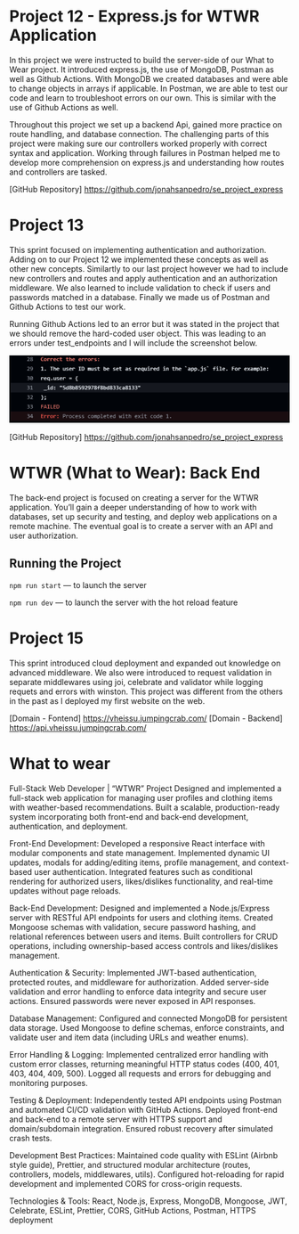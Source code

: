 # Project 12 - Express.js for WTWR Application

In this project we were instructed to build the server-side of our What to Wear project. It introduced express.js, the use of MongoDB, Postman as well as Github Actions. With MongoDB we created databases and were able to change objects in arrays if applicable. In Postman, we are able to test our code and learn to troubleshoot errors on our own. This is similar with the use of Github Actions as well.

Throughout this project we set up a backend Api, gained more practice on route handling, and database connection. The challenging parts of this project were making sure our controllers worked properly with correct syntax and application. Working through failures in Postman helped me to develop more comprehension on express.js and understanding how routes and controllers are tasked.

[GitHub Repository] https://github.com/jonahsanpedro/se_project_express

# Project 13

This sprint focused on implementing authentication and authorization. Adding on to our Project 12 we implemented these concepts as well as other new concepts. Similartly to our last project however we had to include new controllers and routes and apply authentication and an authorization middleware. We also learned to include validation to check if users and passwords matched in a database. Finally we made us of Postman and Github Actions to test our work.

Running Github Actions led to an error but it was stated in the project that we should remove the hard-coded user object. This was leading to an errors under test_endpoints and I will include the screenshot below.

![Hard-coded user object error](image-1.png)

[GitHub Repository] https://github.com/jonahsanpedro/se_project_express

# WTWR (What to Wear): Back End

The back-end project is focused on creating a server for the WTWR application. You’ll gain a deeper understanding of how to work with databases, set up security and testing, and deploy web applications on a remote machine. The eventual goal is to create a server with an API and user authorization.

## Running the Project

`npm run start` — to launch the server

`npm run dev` — to launch the server with the hot reload feature

# Project 15

This sprint introduced cloud deployment and expanded out knowledge on advanced middleware. We also were introduced to request validation in separate middlewares using joi, celebrate and validator while logging requets and errors with winston. This project was different from the others in the past as I deployed my first website on the web.

[Domain - Fontend] https://vheissu.jumpingcrab.com/
[Domain - Backend] https://api.vheissu.jumpingcrab.com/

# What to wear

Full-Stack Web Developer | “WTWR” Project
Designed and implemented a full-stack web application for managing user profiles and clothing items with weather-based recommendations. Built a scalable, production-ready system incorporating both front-end and back-end development, authentication, and deployment.

Front-End Development: Developed a responsive React interface with modular components and state management. Implemented dynamic UI updates, modals for adding/editing items, profile management, and context-based user authentication. Integrated features such as conditional rendering for authorized users, likes/dislikes functionality, and real-time updates without page reloads.

Back-End Development: Designed and implemented a Node.js/Express server with RESTful API endpoints for users and clothing items. Created Mongoose schemas with validation, secure password hashing, and relational references between users and items. Built controllers for CRUD operations, including ownership-based access controls and likes/dislikes management.

Authentication & Security: Implemented JWT-based authentication, protected routes, and middleware for authorization. Added server-side validation and error handling to enforce data integrity and secure user actions. Ensured passwords were never exposed in API responses.

Database Management: Configured and connected MongoDB for persistent data storage. Used Mongoose to define schemas, enforce constraints, and validate user and item data (including URLs and weather enums).

Error Handling & Logging: Implemented centralized error handling with custom error classes, returning meaningful HTTP status codes (400, 401, 403, 404, 409, 500). Logged all requests and errors for debugging and monitoring purposes.

Testing & Deployment: Independently tested API endpoints using Postman and automated CI/CD validation with GitHub Actions. Deployed front-end and back-end to a remote server with HTTPS support and domain/subdomain integration. Ensured robust recovery after simulated crash tests.

Development Best Practices: Maintained code quality with ESLint (Airbnb style guide), Prettier, and structured modular architecture (routes, controllers, models, middlewares, utils). Configured hot-reloading for rapid development and implemented CORS for cross-origin requests.

Technologies & Tools: React, Node.js, Express, MongoDB, Mongoose, JWT, Celebrate, ESLint, Prettier, CORS, GitHub Actions, Postman, HTTPS deployment
